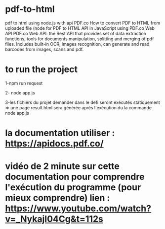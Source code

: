 # pdf-to-html
pdf to html using node.js with api PDF.co
How to convert PDF to HTML from uploaded file (node for PDF to HTML API in JavaScript using PDF.co Web API PDF.co Web API: the Rest API that provides set of data extraction functions, tools for documents manipulation, splitting and merging of pdf files. Includes built-in OCR, images recognition, can generate and read barcodes from images, scans and pdf.

# to run the project
 1-npm run request

2- node app.js

3-les fichiers du projet demander dans le defi  seront exécutés statiquement => une page result.html sera générée après l'exécution du la commande node app.js



# la documentation utiliser : https://apidocs.pdf.co/

# vidéo de 2 minute sur cette documentation pour comprendre l'exécution du programme (pour mieux comprendre) lien :  https://www.youtube.com/watch?v=_NykajI04Cg&t=112s

